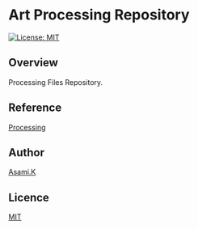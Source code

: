# Art Processing Repository

[![License: MIT](https://img.shields.io/badge/License-MIT-yellow.svg)](https://opensource.org/licenses/MIT)

## Overview

Processing Files Repository.

<!-- ## Requirement -->

<!-- ## Usage -->

<!-- ## Features -->

## Reference

[Processing](https://processing.org/)

## Author

[Asami.K](https://asami.tokyo/)

## Licence

[MIT](https://opensource.org/licenses/MIT)

